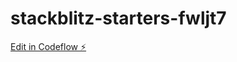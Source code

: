 # stackblitz-starters-fwljt7

[Edit in Codeflow ⚡️](https://stackblitz.com/~/github.com/djcartman59/stackblitz-starters-fwljt7)